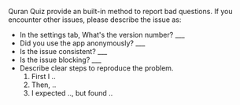 Quran Quiz provide an built-in method to report bad questions. If you encounter other issues, please describe the issue as:
* In the settings tab, What's the version number? ___
* Did you use the app anonymously? ___
* Is the issue consistent? ___
* Is the issue blocking? ___
* Describe clear steps to reproduce the problem.
    1. First I ..
    2. Then, ..
    3. I expected .., but found ..
